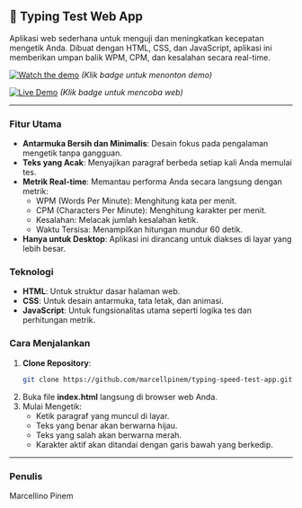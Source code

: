 ## 🚀 Typing Test Web App

Aplikasi web sederhana untuk menguji dan meningkatkan kecepatan mengetik Anda. Dibuat dengan HTML, CSS, dan JavaScript, aplikasi ini memberikan umpan balik WPM, CPM, dan kesalahan secara real-time.

[![Watch the demo](https://img.shields.io/badge/YouTube-Demo-red?logo=youtube)]()
_(Klik badge untuk menonton demo)_

[![Live Demo](https://img.shields.io/badge/Try%20it%20Live-WebApp-blue?logo=netlify)](https://typing-speed-test-marcellino.netlify.app/)
_(Klik badge untuk mencoba web)_

---

### **Fitur Utama**

- **Antarmuka Bersih dan Minimalis**: Desain fokus pada pengalaman mengetik tanpa gangguan.
- **Teks yang Acak**: Menyajikan paragraf berbeda setiap kali Anda memulai tes.
- **Metrik Real-time**: Memantau performa Anda secara langsung dengan metrik:
  - WPM (Words Per Minute): Menghitung kata per menit.
  - CPM (Characters Per Minute): Menghitung karakter per menit.
  - Kesalahan: Melacak jumlah kesalahan ketik.
  - Waktu Tersisa: Menampilkan hitungan mundur 60 detik.
- **Hanya untuk Desktop**: Aplikasi ini dirancang untuk diakses di layar yang lebih besar.

### **Teknologi**

- **HTML**: Untuk struktur dasar halaman web.
- **CSS**: Untuk desain antarmuka, tata letak, dan animasi.
- **JavaScript**: Untuk fungsionalitas utama seperti logika tes dan perhitungan metrik.

### **Cara Menjalankan**

1.  **Clone Repository**:
    ```bash
    git clone https://github.com/marcellpinem/typing-speed-test-app.git
    ```
2.  Buka file **index.html** langsung di browser web Anda.
3.  Mulai Mengetik:
    - Ketik paragraf yang muncul di layar.
    - Teks yang benar akan berwarna hijau.
    - Teks yang salah akan berwarna merah.
    - Karakter aktif akan ditandai dengan garis bawah yang berkedip.

---

### **Penulis**

Marcellino Pinem
